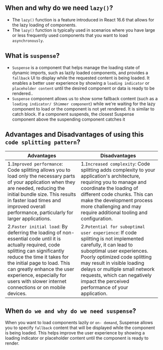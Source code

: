 ## When and why do we need `lazy()`?

- The `lazy()` function is a feature introduced in React 16.6 that allows for the lazy loading of components.
- The `lazy()` function is typically used in scenarios where you have large or less frequently used components that you want to load `asynchronously`.

## What is `suspense`?

- `Suspense` is a component that helps manage the loading state of dynamic imports, such as lazily loaded components, and provides a `fallback` UI to display while the requested content is being loaded. It enables a better user experience by showing a `loading indicator` or `placeholder content` until the desired component or data is ready to be rendered..
- `Suspense` component allows us to show some fallback content (such as a `loading indicator/ Shimmer component`) while we're waiting for the lazy component to load or the component is not yet rendered. It is similar to catch block. If a component suspends, the closest Suspense component above the suspending component catches it

## Advantages and Disadvantages of using this `code splitting pattern`?

| Advantages                                                                                                                                                                                                                                                                                                                 | Disadvantages                                                                                                                                                                                                                                                                                                                   |
| -------------------------------------------------------------------------------------------------------------------------------------------------------------------------------------------------------------------------------------------------------------------------------------------------------------------------- | ------------------------------------------------------------------------------------------------------------------------------------------------------------------------------------------------------------------------------------------------------------------------------------------------------------------------------- |
| 1.`Improved performance`: Code splitting allows you to load only the necessary parts of your application when they are needed, reducing the initial bundle size. This results in faster load times and improved overall performance, particularly for larger applications.                                               | 1.`Increased complexity`: Code splitting adds complexity to your application's architecture, requiring you to manage and coordinate the loading of different code chunks. This can make the development process more challenging and may require additional tooling and configuration.                                        |
| 2.`Faster initial load`: By deferring the loading of non-essential code until it is actually required, code splitting can significantly reduce the time it takes for the initial page to load. This can greatly enhance the user experience, especially for users with slower internet connections or on mobile devices. | 2.`Potential for suboptimal user experience`: If code splitting is not implemented carefully, it can lead to suboptimal user experiences. Poorly optimized code splitting may result in visible loading delays or multiple small network requests, which can negatively impact the perceived performance of your application. |

## When `do we and why do we need suspense`?

When you want to load components lazily or `on- demand`, Suspense allows you to specify `fallback` content that will be displayed while the component is being loaded. This helps improve the user experience by showing a loading indicator or placeholder content until the component is ready to render.
